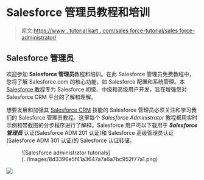 # Salesforce 管理员教程和培训

> 原文:[https://www . tutorial kart . com/sales force-tutorial/sales force-administrator/](https://www.tutorialkart.com/salesforce-tutorial/salesforce-administrator/)

## Salesforce 管理员

欢迎参加 **Salesforce 管理员**教程和培训。在此 Salesforce 管理员免费教程中，您将了解 Salesforce.com 的核心功能，如 Salesforce 配置和系统管理。本 [Salesforce 教程](https://www.tutorialkart.com/salesforce-tutorial/)专为 Salesforce 初级、中级和高级用户开发，旨在增强您对 Salesforce CRM 平台的了解和理解。

想要发展和加强其 [Salesforce CRM](https://www.tutorialkart.com/salesforce/why-salesforce-crm-is-1-on-demand/) 技能的 Salesforce 管理员必须关注和学习我们的 Salesforce 管理员教程。这里每个 *Salesforce Administrator* 教程都用实时示例和带截图的分步程序进行了解释。Salesforce 用户可以下载用于 ***Salesforce 管理员*** 认证(Salesforce ADM 201 认证)和 Salesforce 高级管理员认证(Salesforce ADM 301 认证)的 Salesforce 认证转储。

<figure class="aligncenter">![Salesforce administrator tutorials](../Images/8d3396e5f41a3647a7a6a7bc952f77a1.png)</figure>

[![](../Images/925da31b32d6bc3827932f6c8afb11bb.png)](https://www.tutorialkart.com/)